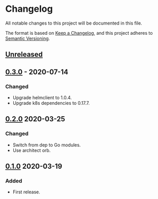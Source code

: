 # Changelog

All notable changes to this project will be documented in this file.

The format is based on [Keep a Changelog](https://keepachangelog.com/en/1.0.0/),
and this project adheres to [Semantic Versioning](https://semver.org/spec/v2.0.0.html).



## [Unreleased]

## [0.3.0] - 2020-07-14

### Changed

- Upgrade helmclient to 1.0.4.
- Upgrade k8s dependencies to 0.17.7.

## [0.2.0] 2020-03-25

### Changed

- Switch from dep to Go modules.
- Use architect orb.



## [0.1.0] 2020-03-19

### Added

- First release.



[Unreleased]: https://github.com/giantswarm/e2e-harness/compare/v0.3.0...HEAD
[0.3.0]: https://github.com/giantswarm/e2e-harness/compare/v0.2.0...v0.3.0
[0.2.0]: https://github.com/giantswarm/e2e-harness/compare/v0.1.0...v0.2.0

[0.1.0]: https://github.com/giantswarm/e2e-harness/releases/tag/v0.1.0
